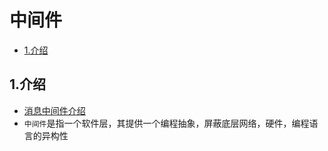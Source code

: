 # 中间件

<!-- vim-markdown-toc Marked -->

* [1.介绍](#1.介绍)

<!-- vim-markdown-toc -->

## 1.介绍

- [消息中间件介绍](https://blog.csdn.net/a953713428/article/details/70770087)
- `中间件`是指一个软件层，其提供一个编程抽象，屏蔽底层网络，硬件，编程语言的异构性

